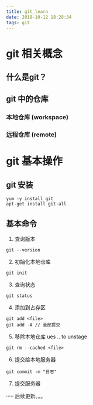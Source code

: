```yaml
---
title: git_learn
date: 2018-10-12 18:28:34
tags: git
---
```


# git 相关概念
## 什么是git？
## git 中的仓库
### 本地仓库 (workspace)
### 远程仓库 (remote)


# git 基本操作
## git 安装

```
yum -y install git 
apt-get install git-all
```

## 基本命令
1. 查询版本
```
git --version
```

2. 初始化本地仓库
```
git init
```
3. 查询状态
```
git status
```
4. 添加到占存区
```
git add <file>
git add -A // 全部提交
```
5. 移除本地仓库 ues .. to unstage
```
git rm --cached <file> 
```
6. 提交给本地服务器
```
git commit -m "日志"
```
7. 提交服务器

····· 后续更新。。。





